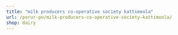 ```yaml
---
title: "milk producers co-operative society kattimoola"
url: /porur-po/milk-producers-co-operative-society-kattimoola/
shop: dairy
---
```

